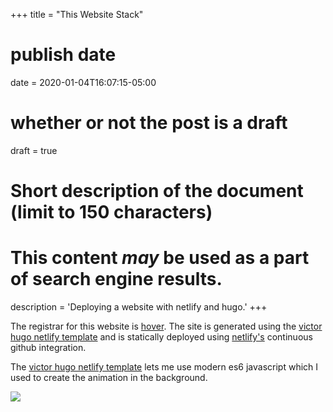+++
title = "This Website Stack"
# publish date
date = 2020-01-04T16:07:15-05:00
# whether or not the post is a draft
draft = true
#  Short description of the document (limit to 150 characters)
# This content *may* be used as a part of search engine results.
description = 'Deploying a website with netlify and hugo.'
+++

The registrar for this website is [hover](https://www.hover.com/). The site is generated using the [victor hugo netlify template](https://github.com/netlify-templates/victor-hugo) and is statically deployed using [netlify's](https://netlify.com) continuous github integration.

The [victor hugo netlify template](https://github.com/netlify-templates/victor-hugo) lets me use modern es6 javascript which I used to create the
animation in the background.



![](/img/2020-01-04-16-20-58.png)